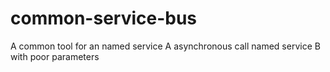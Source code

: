 # common-service-bus
A common tool for an named service A asynchronous call named service B with poor parameters
